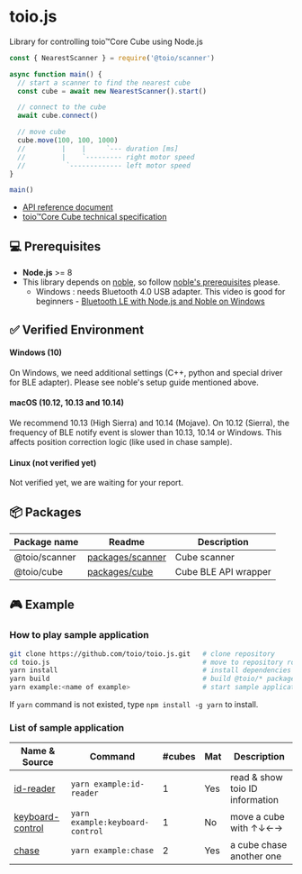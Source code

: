 # toio.js

Library for controlling toio&trade;Core Cube using Node.js

```js
const { NearestScanner } = require('@toio/scanner')

async function main() {
  // start a scanner to find the nearest cube
  const cube = await new NearestScanner().start()

  // connect to the cube
  await cube.connect()

  // move cube
  cube.move(100, 100, 1000)
  //         |    |     `--- duration [ms]
  //         |    `--------- right motor speed
  //          `------------- left motor speed
}

main()
```

- [API reference document](https://toio.github.io/toio.js/)
- [toio&trade;Core Cube technical specification](https://toio.github.io/toio-spec/)

## :computer: Prerequisites

- **Node.js** >= 8
- This library depends on [noble](https://github.com/noble/noble), so follow [noble's prerequisites](https://github.com/noble/noble#prerequisites) please.
  - Windows : needs Bluetooth 4.0 USB adapter. This video is good for beginners - [Bluetooth LE with Node.js and Noble on Windows](https://www.youtube.com/watch?v=mL9B8wuEdms&feature=youtu.be&t=1m46s)

## :white_check_mark: Verified Environment

#### Windows (10)

On Windows, we need additional settings (C++, python and special driver for BLE adapter). Please see noble's setup guide mentioned above.

#### macOS (10.12, 10.13 and 10.14)

We recommend 10.13 (High Sierra) and 10.14 (Mojave). On 10.12 (Sierra), the frequency of BLE notify event is slower than 10.13, 10.14 or Windows. This affects position correction logic (like used in chase sample).

#### Linux (not verified yet)

Not verified yet, we are waiting for your report.

## :package: Packages

| Package name  | Readme                                 | Description          |
| ------------- | -------------------------------------- | -------------------- |
| @toio/scanner | [packages/scanner](./packages/scanner) | Cube scanner         |
| @toio/cube    | [packages/cube](./packages/cube)       | Cube BLE API wrapper |

## :video_game: Example

### How to play sample application

```sh
git clone https://github.com/toio/toio.js.git   # clone repository
cd toio.js                                      # move to repository root
yarn install                                    # install dependencies
yarn build                                      # build @toio/* packages
yarn example:<name of example>                  # start sample application (see below)
```

If `yarn` command is not existed, type `npm install -g yarn` to install.

### List of sample application

| Name & Source                                   | Command                         | #cubes | Mat | Description                     |
| ----------------------------------------------- | ------------------------------- | ------ | --- | ------------------------------- |
| [id-reader](./examples/id-reader)               | `yarn example:id-reader`        | 1      | Yes | read & show toio ID information |
| [keyboard-control](./examples/keyboard-control) | `yarn example:keyboard-control` | 1      | No  | move a cube with ↑↓←→           |
| [chase](./examples/chase)                       | `yarn example:chase`            | 2      | Yes | a cube chase another one        |
